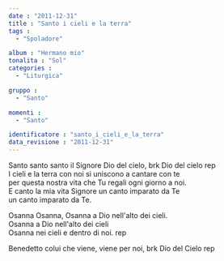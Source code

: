 ```yaml
---
date : "2011-12-31"
title : "Santo i cieli e la terra"
tags : 
  - "Spoladore"

album : "Hermano mio"
tonalita : "Sol"
categories : 
  - "Liturgica"

gruppo : 
  - "Santo"

momenti : 
  - "Santo"

identificatore : "santo_i_cieli_e_la_terra"
data_revisione : "2011-12-31"
---
```

  
  
  
Santo santo santo il Signore Dio del cielo, brk Dio del cielo rep  
I cieli e la terra con noi si uniscono a cantare con te  
per questa nostra vita che Tu regali ogni giorno a noi.  
E canto la mia vita Signore un canto imparato da Te  
un canto imparato da Te.  
  
  
  
Osanna Osanna, Osanna a Dio nell'alto dei cieli.  
Osanna a Dio nell'alto dei cieli  
Osanna nei cieli e dentro di noi. rep    
  
  
  
Benedetto colui che viene, viene per noi, brk Dio del Cielo rep  
  
  
  
